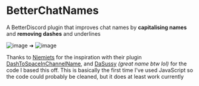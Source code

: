 # BetterChatNames
A BetterDiscord plugin that improves chat names by **capitalising names** and **removing dashes** and underlines

![image](https://user-images.githubusercontent.com/80194912/156137197-af1eb808-b0da-4905-ba5f-a9a806ec20ab.png)   ➜
![image](https://user-images.githubusercontent.com/80194912/156136980-0717ae72-2e00-475d-8c72-d192a087df31.png)

Thanks to [Niemiets](https://github.com/Niemiets) for the inspiration with their plugin [DashToSpaceInChannelName](https://github.com/Niemiets/BD_Plugins/tree/main/DashToSpaceInChannelName), and [DaSussy](https://github.com/DaSussy) *(great name btw lol)* for the code I based this off. This is basically the first time I've used JavaScript so the code could probably be cleaned, but it does at least work currently
